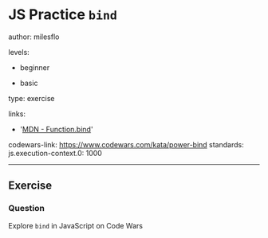 # JS Practice `bind`
author: milesflo

levels:

  - beginner

  - basic

type: exercise

links:

  - '[MDN - Function.bind](https://developer.mozilla.org/en-US/docs/Web/JavaScript/Reference/Global_Objects/Function/bind)'


codewars-link: https://www.codewars.com/kata/power-bind
standards:
  js.execution-context.0: 1000

---
## Exercise
### Question
Explore `bind` in JavaScript on Code Wars
